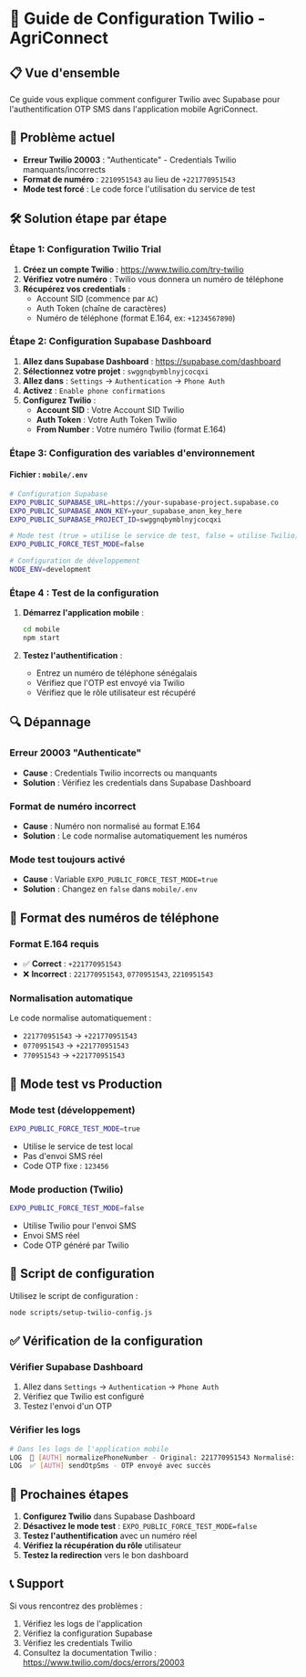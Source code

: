 # 🔧 Guide de Configuration Twilio - AgriConnect

## 📋 Vue d'ensemble

Ce guide vous explique comment configurer Twilio avec Supabase pour l'authentification OTP SMS dans l'application mobile AgriConnect.

## 🚨 Problème actuel

- **Erreur Twilio 20003** : "Authenticate" - Credentials Twilio manquants/incorrects
- **Format de numéro** : `2210951543` au lieu de `+221770951543`
- **Mode test forcé** : Le code force l'utilisation du service de test

## 🛠️ Solution étape par étape

### **Étape 1: Configuration Twilio Trial**

1. **Créez un compte Twilio** : https://www.twilio.com/try-twilio
2. **Vérifiez votre numéro** : Twilio vous donnera un numéro de téléphone
3. **Récupérez vos credentials** :
   - Account SID (commence par `AC`)
   - Auth Token (chaîne de caractères)
   - Numéro de téléphone (format E.164, ex: `+1234567890`)

### **Étape 2: Configuration Supabase Dashboard**

1. **Allez dans Supabase Dashboard** : https://supabase.com/dashboard
2. **Sélectionnez votre projet** : `swggnqbymblnyjcocqxi`
3. **Allez dans** : `Settings` → `Authentication` → `Phone Auth`
4. **Activez** : `Enable phone confirmations`
5. **Configurez Twilio** :
   - **Account SID** : Votre Account SID Twilio
   - **Auth Token** : Votre Auth Token Twilio
   - **From Number** : Votre numéro Twilio (format E.164)

### **Étape 3: Configuration des variables d'environnement**

#### **Fichier : `mobile/.env`**
```bash
# Configuration Supabase
EXPO_PUBLIC_SUPABASE_URL=https://your-supabase-project.supabase.co
EXPO_PUBLIC_SUPABASE_ANON_KEY=your_supabase_anon_key_here
EXPO_PUBLIC_SUPABASE_PROJECT_ID=swggnqbymblnyjcocqxi

# Mode test (true = utilise le service de test, false = utilise Twilio)
EXPO_PUBLIC_FORCE_TEST_MODE=false

# Configuration de développement
NODE_ENV=development
```

### **Étape 4 : Test de la configuration**

1. **Démarrez l'application mobile** :
   ```bash
   cd mobile
   npm start
   ```

2. **Testez l'authentification** :
   - Entrez un numéro de téléphone sénégalais
   - Vérifiez que l'OTP est envoyé via Twilio
   - Vérifiez que le rôle utilisateur est récupéré

## 🔍 Dépannage

### **Erreur 20003 "Authenticate"**
- **Cause** : Credentials Twilio incorrects ou manquants
- **Solution** : Vérifiez les credentials dans Supabase Dashboard

### **Format de numéro incorrect**
- **Cause** : Numéro non normalisé au format E.164
- **Solution** : Le code normalise automatiquement les numéros

### **Mode test toujours activé**
- **Cause** : Variable `EXPO_PUBLIC_FORCE_TEST_MODE=true`
- **Solution** : Changez en `false` dans `mobile/.env`

## 📱 Format des numéros de téléphone

### **Format E.164 requis**
- ✅ **Correct** : `+221770951543`
- ❌ **Incorrect** : `221770951543`, `0770951543`, `2210951543`

### **Normalisation automatique**
Le code normalise automatiquement :
- `221770951543` → `+221770951543`
- `0770951543` → `+221770951543`
- `770951543` → `+221770951543`

## 🧪 Mode test vs Production

### **Mode test (développement)**
```bash
EXPO_PUBLIC_FORCE_TEST_MODE=true
```
- Utilise le service de test local
- Pas d'envoi SMS réel
- Code OTP fixe : `123456`

### **Mode production (Twilio)**
```bash
EXPO_PUBLIC_FORCE_TEST_MODE=false
```
- Utilise Twilio pour l'envoi SMS
- Envoi SMS réel
- Code OTP généré par Twilio

## 🔧 Script de configuration

Utilisez le script de configuration :
```bash
node scripts/setup-twilio-config.js
```

## ✅ Vérification de la configuration

### **Vérifier Supabase Dashboard**
1. Allez dans `Settings` → `Authentication` → `Phone Auth`
2. Vérifiez que Twilio est configuré
3. Testez l'envoi d'un OTP

### **Vérifier les logs**
```bash
# Dans les logs de l'application mobile
LOG  📱 [AUTH] normalizePhoneNumber - Original: 221770951543 Normalisé: +221770951543
LOG  ✅ [AUTH] sendOtpSms - OTP envoyé avec succès
```

## 🚀 Prochaines étapes

1. **Configurez Twilio** dans Supabase Dashboard
2. **Désactivez le mode test** : `EXPO_PUBLIC_FORCE_TEST_MODE=false`
3. **Testez l'authentification** avec un numéro réel
4. **Vérifiez la récupération du rôle** utilisateur
5. **Testez la redirection** vers le bon dashboard

## 📞 Support

Si vous rencontrez des problèmes :
1. Vérifiez les logs de l'application
2. Vérifiez la configuration Supabase
3. Vérifiez les credentials Twilio
4. Consultez la documentation Twilio : https://www.twilio.com/docs/errors/20003
